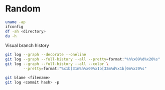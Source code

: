 # Random

```bash
uname -ap
ifconfig
df -ah <directory>
du -h
```

Visual branch history

```bash
git log --graph --decorate --oneline
git log --graph --full-history --all --pretty=format:"%h%x09%d%x20%s"
git log --graph --full-history --all --color \
        --pretty=format:"%x1b[31m%h%x09%x1b[32m%d%x1b[0m%x20%s"
```

```bash
git blame <filename>
git log <commit hash> -p
```

